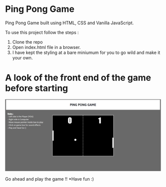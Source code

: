 # Ping Pong Game 
Ping Pong Game built using HTML, CSS and Vanilla JavaScript.

To use this project follow the steps :
1. Clone the repo
2. Open index.html file in a browser.
3. I have kept the styling at a bare miniumum for you to go wild and make it your own.

# A look of the front end of the game before starting

![](images/img1.png)

Go ahead and play the game !!
*Have fun :)
